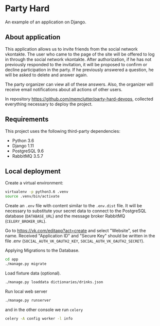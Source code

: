 # Party Hard

An example of an application on Django.

## About application

This application allows us to invite friends from the social network vkontakte. The user who came to the page of the site will be offered to log in through the social network vkontakte. After authorization, if he has not previously responded to the invitation, it will be proposed to confirm or decline participation in the party. If he previously answered a question, he will be asked to delete and answer again.

The party organizer can view all of these answers. Also, the organizer will receive email notifications about all actions of other users.

In repository https://github.com/memclutter/party-hard-devops, collected everything necessary to deploy the project.

## Requirements

This project uses the following third-party dependencies:

* Python 3.6
* Django 1.11
* PostgreSQL 9.6
* RabbitMQ 3.5.7

## Local deployment

Create a virtual environment:

```sh
virtualenv -p python3.6 .venv
source .venv/bin/activate
```

Create an `.env` file with content similar to the `.env.dist` file. It will be necessary to substitute your secret data to connect to the PostgreSQL database (`DATABASE_URL`) and the message broker RabbitMQ (`CELERY_BROKER_URL`). 

Go to https://vk.com/editapp?act=create and select "Website", set the name. Received "Application ID" and "Secure Key" should be written in the file .env (`SOCIAL_AUTH_VK_OAUTH2_KEY`, `SOCIAL_AUTH_VK_OAUTH2_SECRET`). 

Applying Migrations to the Database.

```sh
cd app
./manage.py migrate
```

Load fixture data (optional).

```sh
./manage.py loaddata dictionaries/drinks.json
```

Run local web server

```sh 
./manage.py runserver
```

and in the other console we run `celery`

```sh 
celery -A config worker -l info
```
